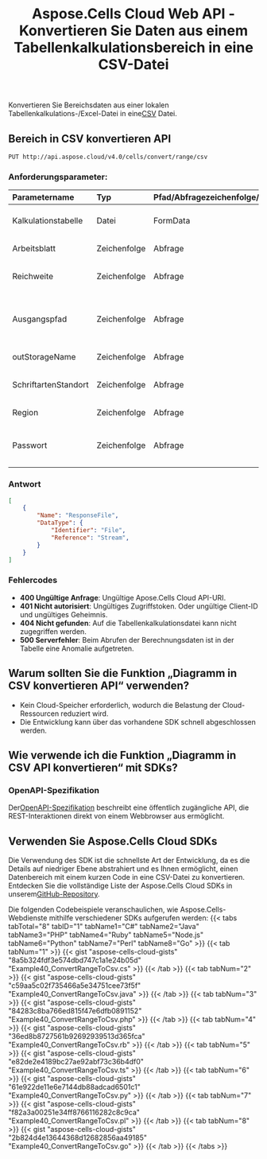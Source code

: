 ﻿---
title: Aspose.Cells Cloud Web API - Konvertieren Sie Daten aus einem Tabellenkalkulationsbereich in eine CSV-Datei
second_title: Documen
ArticleTitle: Convert a Spreadsheet Range data to a CSV file.
linktitle: Bereich in CS konvertieren
type: docs
url: /de/convert-range-to-csv/
keywords: Convert range to csv, convert spreadsheet to csv, Aspose Cloud Web API, cloud conversion, Excel to cs
description: Konvertieren Sie einen angegebenen Bereich aus einer lokalen Tabellenkalkulationsdatei in ein CSV-Format mithilfe von Excel API und gewährleisten Sie so eine nahtlose Cloud-Ausführung
weight: 100
kwords: Bereich in CSV, Tabellenkalkulation in CSV konvertieren, Aspose Cloud Web API, Cloud-Konvertierung, Excel in CSV
---
 Konvertieren Sie Bereichsdaten aus einer lokalen Tabellenkalkulations-/Excel-Datei in eine[CSV](https://docs.fileformat.com/spreadsheet/csv/) Datei.

## **Bereich in CSV konvertieren API**

```http
PUT http://api.aspose.cloud/v4.0/cells/convert/range/csv
```

### **Anforderungsparameter:**

| Parametername| Typ| Pfad/Abfragezeichenfolge/HTTPBody| Beschreibung|
|:- |:- |:- |:- |
|Kalkulationstabelle|Datei|FormData|Laden Sie die Tabellenkalkulationsdatei hoch.|
|Arbeitsblatt|Zeichenfolge|Abfrage|Der Arbeitsblattname von Spreadsheet/Excel|
|Reichweite|Zeichenfolge|Abfrage|Geben Sie den Zellbereich an (z. B. A1:C10).|
|Ausgangspfad|Zeichenfolge|Abfrage|(Optional) Der Ordnerpfad, in dem die Arbeitsmappe gespeichert wird. Der Standardwert ist null.|
|outStorageName|Zeichenfolge|Abfrage|Name des Ausgabedateispeichers.|
|SchriftartenStandort|Zeichenfolge|Abfrage|Geben Sie bei Bedarf benutzerdefinierte Schriftarten an.|
|Region|Zeichenfolge|Abfrage|Definiert die Einstellung für den Tabellenbereich.|
|Passwort|Zeichenfolge|Abfrage|Zum Öffnen der Tabellenkalkulationsdatei ist ein Kennwort erforderlich.|

### **Antwort**

```json
[
    {
        "Name": "ResponseFile",
        "DataType": {
            "Identifier": "File",
            "Reference": "Stream",
        }
    }
]
```

### Fehlercodes

- **400 Ungültige Anfrage**: Ungültige Apose.Cells Cloud API-URI.
- **401 Nicht autorisiert**: Ungültiges Zugriffstoken. Oder ungültige Client-ID und ungültiges Geheimnis.
- **404 Nicht gefunden**: Auf die Tabellenkalkulationsdatei kann nicht zugegriffen werden.
- **500 Serverfehler**: Beim Abrufen der Berechnungsdaten ist in der Tabelle eine Anomalie aufgetreten.

## Warum sollten Sie die Funktion „Diagramm in CSV konvertieren API“ verwenden?

- Kein Cloud-Speicher erforderlich, wodurch die Belastung der Cloud-Ressourcen reduziert wird.
- Die Entwicklung kann über das vorhandene SDK schnell abgeschlossen werden.

## Wie verwende ich die Funktion „Diagramm in CSV API konvertieren“ mit SDKs?

### OpenAPI-Spezifikation

 Der[OpenAPI-Spezifikation](https://reference.aspose.cloud/cells/#/ConversionController/ConvertRangeToCsv) beschreibt eine öffentlich zugängliche API, die REST-Interaktionen direkt von einem Webbrowser aus ermöglicht.

## Verwenden Sie Aspose.Cells Cloud SDKs

Die Verwendung des SDK ist die schnellste Art der Entwicklung, da es die Details auf niedriger Ebene abstrahiert und es Ihnen ermöglicht, einen Datenbereich mit einem kurzen Code in eine CSV-Datei zu konvertieren.
 Entdecken Sie die vollständige Liste der Aspose.Cells Cloud SDKs in unserem[GitHub-Repository](https://github.com/aspose-cells-cloud).

Die folgenden Codebeispiele veranschaulichen, wie Aspose.Cells-Webdienste mithilfe verschiedener SDKs aufgerufen werden:
{{< tabs tabTotal="8" tabID="1" tabName1="C#" tabName2="Java" tabName3="PHP" tabName4="Ruby" tabName5="Node.js" tabName6="Python" tabName7="Perl" tabName8="Go" >}}
{{< tab tabNum="1" >}}
{{< gist "aspose-cells-cloud-gists" "8a5b324fdf3e574dbd747c1a1e24b05d" "Example40_ConvertRangeToCsv.cs" >}}
{{< /tab >}}
{{< tab tabNum="2" >}}
{{< gist "aspose-cells-cloud-gists" "c59aa5c02f735466a5e34751cee73f5f" "Example40_ConvertRangeToCsv.java" >}}
{{< /tab >}}
{{< tab tabNum="3" >}}
{{< gist "aspose-cells-cloud-gists" "84283c8ba766ed815f47e6dfb0891152" "Example40_ConvertRangeToCsv.php" >}}
{{< /tab >}}
{{< tab tabNum="4" >}}
{{< gist "aspose-cells-cloud-gists" "36ed8b8727561b92692939513d365fca" "Example40_ConvertRangeToCsv.rb" >}}
{{< /tab >}}
{{< tab tabNum="5" >}}
{{< gist "aspose-cells-cloud-gists" "e82de2e4189bc27ae92abf73c36b4df0" "Example40_ConvertRangeToCsv.ts" >}}
{{< /tab >}}
{{< tab tabNum="6" >}}
{{< gist "aspose-cells-cloud-gists" "61e922de11e6e7144db88adcad6501c1" "Example40_ConvertRangeToCsv.py" >}}
{{< /tab >}}
{{< tab tabNum="7" >}}
{{< gist "aspose-cells-cloud-gists" "f82a3a00251e34ff8766116282c8c9ca" "Example40_ConvertRangeToCsv.pl" >}}
{{< /tab >}}
{{< tab tabNum="8" >}}
{{< gist "aspose-cells-cloud-gists" "2b824d4e13644368d12682856aa49185" "Example40_ConvertRangeToCsv.go" >}}
{{< /tab >}}
{{< /tabs >}}

